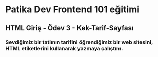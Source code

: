 # Patika Dev Frontend 101 eğitimi 
## HTML Giriş - Ödev 3 - Kek-Tarif-Sayfası

### Sevdiğimiz bir tatlının tarifini öğrendiğimiz bir web sitesini, HTML etiketlerini kullanarak yazmaya çalıştım.
